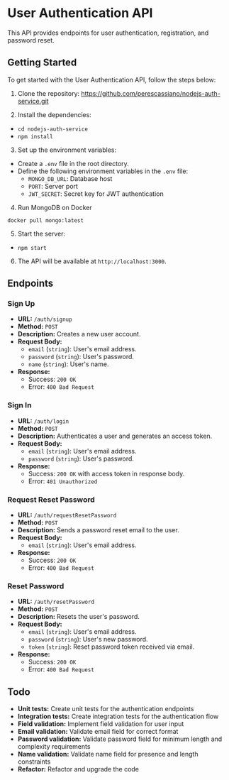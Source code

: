 # User Authentication API

This API provides endpoints for user authentication, registration, and password reset.

## Getting Started

To get started with the User Authentication API, follow the steps below:

1. Clone the repository: https://github.com/perescassiano/nodejs-auth-service.git

2. Install the dependencies:

- ```cd nodejs-auth-service ```
- ``` npm install ```

3. Set up the environment variables:

- Create a `.env` file in the root directory.
- Define the following environment variables in the `.env` file:
  - `MONGO_DB_URL`: Database host
  - `PORT`: Server port
  - `JWT_SECRET`: Secret key for JWT authentication

4. Run MongoDB on Docker

```docker pull mongo:latest```

5. Start the server:

- ``` npm start ```

6. The API will be available at `http://localhost:3000`.


## Endpoints

### Sign Up

- **URL:** `/auth/signup`
- **Method:** `POST`
- **Description:** Creates a new user account.
- **Request Body:**
  - `email` (`string`): User's email address.
  - `password` (`string`): User's password.
  - `name` (`string`): User's name.
- **Response:**
  - Success: `200 OK`
  - Error: `400 Bad Request`

### Sign In

- **URL:** `/auth/login`
- **Method:** `POST`
- **Description:** Authenticates a user and generates an access token.
- **Request Body:**
  - `email` (`string`): User's email address.
  - `password` (`string`): User's password.
- **Response:**
  - Success: `200 OK` with access token in response body.
  - Error: `401 Unauthorized`

### Request Reset Password

- **URL:** `/auth/requestResetPassword`
- **Method:** `POST`
- **Description:** Sends a password reset email to the user.
- **Request Body:**
  - `email` (`string`): User's email address.
- **Response:**
  - Success: `200 OK`
  - Error: `400 Bad Request`

### Reset Password

- **URL:** `/auth/resetPassword`
- **Method:** `POST`
- **Description:** Resets the user's password.
- **Request Body:**
  - `email` (`string`): User's email address.
  - `password` (`string`): User's new password.
  - `token` (`string`): Reset password token received via email.
- **Response:**
  - Success: `200 OK`
  - Error: `400 Bad Request`

## Todo 

- **Unit tests:** Create unit tests for the authentication endpoints
- **Integration tests:** Create integration tests for the authentication flow
- **Field validation:** Implement field validation for user input
- **Email validation:** Validate email field for correct format
- **Password validation:** Validate password field for minimum length and complexity requirements
- **Name validation:** Validate name field for presence and length constraints
- **Refactor:** Refactor and upgrade the code
